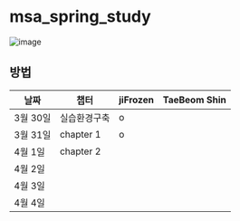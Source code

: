 # msa_spring_study


![image](https://user-images.githubusercontent.com/62784314/112975844-17c3f080-918f-11eb-8240-e206441bee52.png)

## 방법
|날짜|챕터|jiFrozen|TaeBeom Shin|
|------|---|---|---|
|3월 30일|실습환경구축|o|||
|3월 31일|chapter 1|o|||
|4월 1일|chapter 2||||
|4월 2일|||||
|4월 3일|||||
|4월 4일|||||
